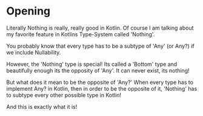 # Opening
Literally Nothing is really, really good in Kotlin.
Of course I am talking about my favorite feature in 
Kotlins Type-System called 'Nothing'. 

You probably know that every type has to be a subtype
of 'Any' (or Any?) if we include Nullability. 

However, the 'Nothing' type is special! Its called
a 'Bottom' type and beautifully enough its the opposity of 
'Any'. It can never exist, its nothing! 

But what does it mean to be the opposite of 'Any?'
When every type has to implement Any? in Kotlin, then
in order to be the opposite of it, 'Nothing' has to subtype
every other possible type in Kotlin!

And this is exactly what it is!
